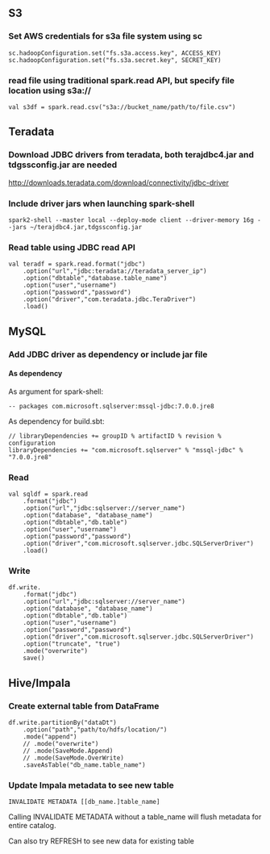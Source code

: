 ## S3

### Set AWS credentials for s3a file system using sc

    sc.hadoopConfiguration.set("fs.s3a.access.key", ACCESS_KEY)
    sc.hadoopConfiguration.set("fs.s3a.secret.key", SECRET_KEY)

### read file using traditional spark.read API, but specify file location using s3a://
    val s3df = spark.read.csv("s3a://bucket_name/path/to/file.csv")

## Teradata

### Download JDBC drivers from teradata, both terajdbc4.jar and tdgssconfig.jar are needed

http://downloads.teradata.com/download/connectivity/jdbc-driver

### Include driver jars when launching spark-shell

```
spark2-shell --master local --deploy-mode client --driver-memory 16g --jars ~/terajdbc4.jar,tdgssconfig.jar
```

### Read table using JDBC read API

```
val teradf = spark.read.format("jdbc")
    .option("url","jdbc:teradata://teradata_server_ip")
    .option("dbtable","database.table_name")
    .option("user","username")
    .option("password","password")
    .option("driver","com.teradata.jdbc.TeraDriver")
    .load()
```
## MySQL

### Add JDBC driver as dependency or include jar file

#### As dependency
As argument for spark-shell:
```
-- packages com.microsoft.sqlserver:mssql-jdbc:7.0.0.jre8
```
As dependency for build.sbt:
```
// libraryDependencies += groupID % artifactID % revision % configuration
libraryDependencies += "com.microsoft.sqlserver" % "mssql-jdbc" % "7.0.0.jre8"
```

### Read
```
val sqldf = spark.read
    .format("jdbc")
    .option("url","jdbc:sqlserver://server_name")
    .option("database", "database_name")
    .option("dbtable","db.table")
    .option("user","username")
    .option("password","password")
    .option("driver","com.microsoft.sqlserver.jdbc.SQLServerDriver")
    .load()
```

### Write
```
df.write.
    .format("jdbc")
    .option("url","jdbc:sqlserver://server_name")
    .option("database", "database_name")
    .option("dbtable","db.table")
    .option("user","username")
    .option("password","password")
    .option("driver","com.microsoft.sqlserver.jdbc.SQLServerDriver")
    .option("truncate", "true")
    .mode("overwrite")
    save()
```

## Hive/Impala

### Create external table from DataFrame

```
df.write.partitionBy("dataDt")
    .option("path","path/to/hdfs/location/")
    .mode("append")
    // .mode("overwrite")
    // .mode(SaveMode.Append)
    // .mode(SaveMode.OverWrite)
    .saveAsTable("db_name.table_name")
```

### Update Impala metadata to see new table
```
INVALIDATE METADATA [[db_name.]table_name]
```
Calling INVALIDATE METADATA without a table_name will flush metadata for entire catalog.

Can also try REFRESH to see new data for existing table